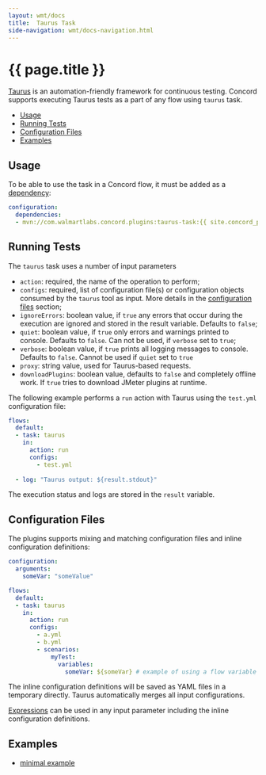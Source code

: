```yaml
---
layout: wmt/docs
title:  Taurus Task
side-navigation: wmt/docs-navigation.html
---
```


# {{ page.title }}

[Taurus](https://gettaurus.org) is an automation-friendly framework for
continuous testing. Concord supports executing Taurus tests as a part of any
flow using `taurus` task.

- [Usage](#usage)
- [Running Tests](#running-tests)
- [Configuration Files](#configuration-files)
- [Examples](#examples)

## Usage

To be able to use the task in a Concord flow, it must be added as a
[dependency](../getting-started/concord-dsl.html#dependencies):

```yaml
configuration:
  dependencies:
  - mvn://com.walmartlabs.concord.plugins:taurus-task:{{ site.concord_plugins_version }}
```

## Running Tests

The `taurus` task uses a number of input parameters

- `action`: required, the name of the operation to perform;
- `configs`: required, list of configuration file(s) or configuration objects
  consumed by the `taurus` tool as input. More details in the
  [configuration files](#configuration-files) section;
- `ignoreErrors`: boolean value, if `true` any errors that occur during the
  execution are ignored and stored in the result variable. Defaults to `false`;
- `quiet`: boolean value, if `true` only errors and warnings printed to console.
  Defaults to `false`. Can not be used, if `verbose` set to `true`;
- `verbose`: boolean value, if `true` prints all logging messages to console.
  Defaults to `false`. Cannot be used if `quiet` set to `true`
- `proxy`: string value, used for Taurus-based requests.
- `downloadPlugins`: boolean value, defaults to `false` and completely offline work. If `true` tries to download JMeter plugins at runtime.

The following example performs a `run` action with Taurus using the `test.yml`
configuration file:

```yaml
flows:
  default:
  - task: taurus
    in:
      action: run
      configs:
        - test.yml
        
  - log: "Taurus output: ${result.stdout}"
```

The execution status and logs are stored in the `result` variable.

## Configuration Files

The plugins supports mixing and matching configuration files and inline
configuration definitions:

```yaml
configuration:
  arguments:
    someVar: "someValue"

flows:
  default:
  - task: taurus
    in:
      action: run
      configs:
        - a.yml
        - b.yml
        - scenarios:
            myTest:
              variables:
                someVar: ${someVar} # example of using a flow variable
```

The inline configuration definitions will be saved as YAML files in a temporary
directly. Taurus automatically merges all input configurations.

[Expressions](../getting-started/concord-dsl.html#expressions) can be used in
any input parameter including the inline configuration definitions.

## Examples

- [minimal example](https://github.com/walmartlabs/concord-plugins/tree/master/tasks/taurus/examples/simple)
